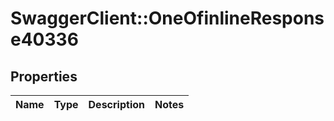 # SwaggerClient::OneOfinlineResponse40336

## Properties
Name | Type | Description | Notes
------------ | ------------- | ------------- | -------------

